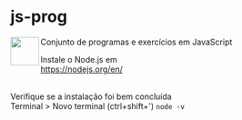 # js-prog

<p align="center">
    <img width="50" align="left" src="https://upload.wikimedia.org/wikipedia/commons/thumb/9/99/Unofficial_JavaScript_logo_2.svg/800px-Unofficial_JavaScript_logo_2.svg.png">
</p>

Conjunto de programas e exercícios em JavaScript

Instale o Node.js em <br>
https://nodejs.org/en/ <br><br>

Verifique se a instalação foi bem concluída<br>
Terminal > Novo terminal (ctrl+shift+')
``node -v``<br><br>


